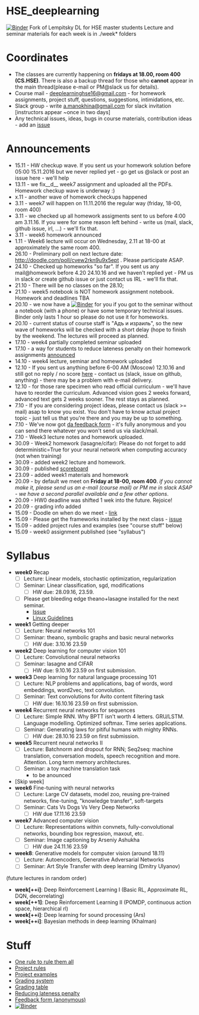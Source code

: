# HSE_deeplearning
[![Binder](http://mybinder.org/badge.svg)](http://mybinder.org:/repo/yandexdataschool/hse_deeplearning)
Fork of Lempitsky DL for HSE master students
Lecture and seminar materials for each week is in ./week* folders

# Coordinates
* The classes are currently happening on __fridays at 18.00, room 400 (CS.HSE)__. There is also a backup thread for those who __cannot__ appear in the main thread(please e-mail or PM@slack us for details).
* Course mail - deeplearninghse16@gmail.com - for homework assignments, project stuff, questions, suggestions, intimidations, etc.
* Slack group - write a.manokhina@gmail.com for slack invitation [instructors appear ~once in two days]
* Any technical issues, ideas, bugs in course materials, contribution ideas - add an [issue](https://github.com/yandexdataschool/HSE_deeplearning/issues)


# Announcements
* 15.11 - HW checkup wave. If you sent us your homework solution before 05:00 15.11.2016 but we never replied yet - go get us @slack or post an issue here - we'll help
* 13.11 - we fix__d__ week7 assignment and uploaded all the PDFs. Homework checkup wave is underway :)
* x.11 - another wave of homework checkups happened
* 3.11 - week7 will happen on 11.11.2016 the regular way (friday, 18-00, room 400)
* 3.11 - we checked up all homework assigments sent to us before 4:00 am 3.11.16. If you were for some reason left behind - write us (mail, slack, github issue, irl, ...) - we'll fix that.
* 3.11 - week6 homework announced
* 1.11 - Week6 lecture will occur on Wednesday, 2.11 at 18-00 at approximately the same room 400.
* 26.10 - Preliminary poll on next lecture date: http://doodle.com/poll/cvew2rkn9u9x5ept . Please participate ASAP.
* 24.10 - Checked up homeworks "so far". If you sent us any mail@homework before 4.20 24.10.16 and we haven't replied yet - PM us in slack or create github issue or just contact us IRL - we'll fix that.
* 21.10 - There will be no classes on the 28.10;
* 21.10 - week5 notebook is NOT homework assignment notebook. Homework and deadlines TBA
* 20.10 - we now have a [![Binder](http://mybinder.org/badge.svg)](http://mybinder.org:/repo/yandexdataschool/hse_deeplearning) for you if you got to the seminar without a notebook (with a phone) or have some temporary technical issues. Binder only lasts 1 hour so please do not use it for homeworks.
* 20.10 - current status of course staff is "Адъ и израиль", so the new wave of homeworks will be checked with a short delay (hope to finish by the weekend. The lectures will proceed as planned.
* 17.10 - week4 partially completed seminar uploaded
* 17.10 - a way for students to reduce lateness penalty on their homework assignments [announced](https://github.com/yandexdataschool/HSE_deeplearning/wiki/Back-to-the-future)
* 14.10 - week4 lecture, seminar and homework uploaded
* 12.10 - If you sent us anything before 6-00 AM (Moscow) 12.10.16 and still got no reply / no score [here](https://docs.google.com/spreadsheets/d/1z3v1CG3Y7qnvSUNNzGR6maZq0QzveWQNhRH2VcMm1fM/edit?usp=sharing) - contact us (slack, issue on github, anything) - there may be a problem with e-mail delivery.
* 12.10 - for those rare specimen who read official curriculum - we'll have have to reorder the curriculum. Advanced vision goes 2 weeks forward, advanced text gets 2 weeks sooner. The rest stays as planned.
* 7.10 - If you are considering project ideas, please contact us (slack >= mail) asap to know you exist. You don't have to know actual project topic - just tell us that you're there and you may be up to something.
* 7.10 - We've now got [da feedback form](https://docs.google.com/forms/u/0/d/1HaODcG3vW7PAiQOUexZAwaZzrcGtVIYbJjymhLhgLYA/edit) - it's fully anonymous and you can send there whatever you won't send us via slack/mail.
* 7.10 - Week3 lecture notes and homework uploaded.
* 30.09 - Week2 homework (lasagne/cifar): Please do not forget to add deterministic=True for your neural network when computing accuracy (not when training)
* 30.09 - added week2 lecture and homework.
* 30.09 - published [scoreboard](https://docs.google.com/spreadsheets/d/1z3v1CG3Y7qnvSUNNzGR6maZq0QzveWQNhRH2VcMm1fM/edit#gid=0)
* 23.09 - added week1 materials and homework
* 20.09 - by default we meet on __Friday at 18-00, room 400__. _if you cannot make it, please send us an e-mail (course mail) or PM me in slack ASAP - we have a second parallel available and a few other options_.
* 20.09 - HW0 deadline was shifted 1 wek into the future. Rejoice!
* 20.09 - grading info added
* 15.09 - Doodle on when do we meet - [link](http://doodle.com/poll/cygymdnkf7q5vqmm)
* 15.09 - Please get the frameworks installed by the next class - [issue](https://github.com/yandexdataschool/HSE_deeplearning/issues/1)
* 15.09 - added project rules and examples (see "course stuff" below)
* 15.09 - week0 assignment published (see "syllabus")


# Syllabus
- __week0__ Recap
  - [ ] Lecture: Linear models, stochastic optimization, regularization
  - [ ] Seminar: Linear classification, sgd, modifications
     - [ ] HW due: 28.09.16, 23.59.
  - [ ] Please get bleeding edge theano+lasagne installed for the next seminar. 
    - [Issue](https://github.com/yandexdataschool/HSE_deeplearning/issues/1)
    - [Linux Guidelines](http://agentnet.readthedocs.io/en/latest/user/install.html)
- __week1__ Getting deeper
  - [ ] Lecture: Neural networks 101
  - [ ] Seminar: theano, symbolic graphs and basic neural networks
    - [ ] HW due: 3.10.16 23.59 
- __week2__ Deep learning for computer vision 101
  - [ ] Lecture: Convolutional neural networks
  - [ ] Seminar: lasagne and CIFAR
    - [ ] HW due: 9.10.16 23.59 on first submission.
- __week3__ Deep learning for natural language processing 101
  - [ ] Lecture: NLP problems and applications, bag of words, word embeddings, word2vec, text convolution.
  - [ ] Seminar: Text convolutions for Avito content filtering task
    - [ ] HW due: 16.10.16 23.59 on first submission.
- __week4__ Recurrent neural networks for sequences
  - [ ] Lecture: Simple RNN. Why BPTT isn't worth 4 letters. GRU/LSTM. Language modelling. Optimized softmax. Time series applications.
  - [ ] Seminar: Generating laws for pitiful humans with mighty RNNs.
    - [ ] HW due: 28.10.16 23.59 on first submission.
- __week5__ Recurrent neural networks II
  - [ ] Lecture: Batchnorm and dropout for RNN; Seq2seq: machine translation, conversation models, speech recognition and more. Attention. Long term memory architectures.
  - [ ] Seminar: a toy machine translation task
    - to be anounced
- [Skip week]
- __week6__ Fine-tuning with neural networks
  - [ ] Lecture: Large CV datasets, model zoo, reusing pre-trained networks, fine-tuning, "knowledge transfer", soft-targets
  - [ ] Seminar: Cats Vs Dogs Vs Very Deep Networks
    - [ ] HW due 17.11.16 23.59
- __week7__ Advanced computer vision
  - [ ] Lecture: Representations within convnets, fully-convolutional networks, bounding box regression, maxout, etc.
  - [ ] Seminar: Image captioning by Arseniy Ashukha
    - [ ] HW due 24.11.16 23.59
- __week8__: Generative models for computer vision (around 18.11)
  - [ ] Lecture: Autoencoders, Generative Adversarial Networks
  - [ ] Seminar: Art Style Transfer with deep learning (Dmitry Ulyanov)

(future lectures in random order)
- __week[++i]__: Deep Reinforcement Learning I (Basic RL, Approximate RL, DQN, decorrelating)
- __week[++1]__: Deep Reinforcement Learning II (POMDP, continuous action space, hierarchical rl)
- __week[++i]__: Deep learning for sound processing (Ars)
- __week[++i]__: Bayesian methods in deep learning (Khalman)

# Stuff
* [One rule to rule them all](https://github.com/yandexdataschool/HSE_deeplearning/wiki/Core:)
* [Project rules](https://github.com/yandexdataschool/HSE_deeplearning/wiki/Course-projects)
* [Project examples](https://github.com/yandexdataschool/HSE_deeplearning/wiki/Project-examples)
* [Grading system](https://github.com/yandexdataschool/HSE_deeplearning/wiki/Grading)
* [Grading table](https://docs.google.com/spreadsheets/d/1z3v1CG3Y7qnvSUNNzGR6maZq0QzveWQNhRH2VcMm1fM/edit?usp=sharing)
* [Reducing lateness penalty](https://github.com/yandexdataschool/HSE_deeplearning/wiki/Back-to-the-future)
* [Feedback form (anonymous)](https://docs.google.com/forms/u/0/d/1HaODcG3vW7PAiQOUexZAwaZzrcGtVIYbJjymhLhgLYA/edit)
* [![Binder](http://mybinder.org/badge.svg)](http://mybinder.org:/repo/yandexdataschool/hse_deeplearning)
